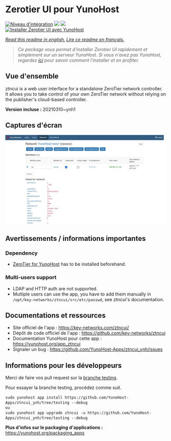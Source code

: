 # Zerotier UI pour YunoHost

[![Niveau d'intégration](https://dash.yunohost.org/integration/ztncui.svg)](https://dash.yunohost.org/appci/app/ztncui) ![](https://ci-apps.yunohost.org/ci/badges/ztncui.status.svg) ![](https://ci-apps.yunohost.org/ci/badges/ztncui.maintain.svg)  
[![Installer Zerotier UI avec YunoHost](https://install-app.yunohost.org/install-with-yunohost.svg)](https://install-app.yunohost.org/?app=ztncui)

*[Read this readme in english.](./README.md)*
*[Lire ce readme en français.](./README_fr.md)*

> *Ce package vous permet d'installer Zerotier UI rapidement et simplement sur un serveur YunoHost.
Si vous n'avez pas YunoHost, regardez [ici](https://yunohost.org/#/install) pour savoir comment l'installer et en profiter.*

## Vue d'ensemble

ztncui is a web user interface for a standalone ZeroTier network controller.
It allows you to take control of your own ZeroTier network without relying on the publisher's cloud-based controller.



**Version incluse :** 20210310~ynh1



## Captures d'écran

![](./doc/screenshots/screenshot.jpg)

## Avertissements / informations importantes

### Dependency

* [ZeroTier for YunoHost](https://github.com/YunoHost-Apps/zerotier_ynh) has to be installed beforehand.

### Multi-users support

 * LDAP and HTTP auth are not supported.
 * Multiple users can use the app, you have to add them manually in `/opt/key-networks/ztncui/src/etc/passwd`, see ztncui's documentation.

## Documentations et ressources

* Site officiel de l'app : https://key-networks.com/ztncui/
* Dépôt de code officiel de l'app : https://github.com/key-networks/ztncui
* Documentation YunoHost pour cette app : https://yunohost.org/app_ztncui
* Signaler un bug : https://github.com/YunoHost-Apps/ztncui_ynh/issues

## Informations pour les développeurs

Merci de faire vos pull request sur la [branche testing](https://github.com/YunoHost-Apps/ztncui_ynh/tree/testing).

Pour essayer la branche testing, procédez comme suit.
```
sudo yunohost app install https://github.com/YunoHost-Apps/ztncui_ynh/tree/testing --debug
ou
sudo yunohost app upgrade ztncui -u https://github.com/YunoHost-Apps/ztncui_ynh/tree/testing --debug
```

**Plus d'infos sur le packaging d'applications :** https://yunohost.org/packaging_apps